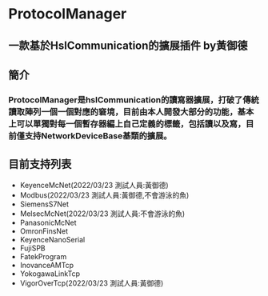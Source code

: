 # ProtocolManager
## 一款基於HslCommunication的擴展插件 by黃御德

## 簡介
### ProtocolManager是hslCommunication的讀寫器擴展，打破了傳統讀取陣列一個一個對應的窘境，目前由本人開發大部分的功能，基本上可以單獨對每一個暫存器編上自己定義的標籤，包括讀以及寫，目前僅支持NetworkDeviceBase基類的擴展。

## 目前支持列表
- KeyenceMcNet(2022/03/23 測試人員:黃御德)
- Modbus(2022/03/23 測試人員:黃御德,不會游泳的魚)
- SiemensS7Net
- MelsecMcNet(2022/03/23 測試人員:不會游泳的魚)
- PanasonicMcNet
- OmronFinsNet
- KeyenceNanoSerial
- FujiSPB
- FatekProgram
- InovanceAMTcp
- YokogawaLinkTcp
- VigorOverTcp(2022/03/23 測試人員:黃御德)
 
